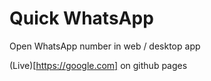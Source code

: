 # Quick WhatsApp

Open WhatsApp number in web / desktop app

(Live)[https://google.com] on github pages